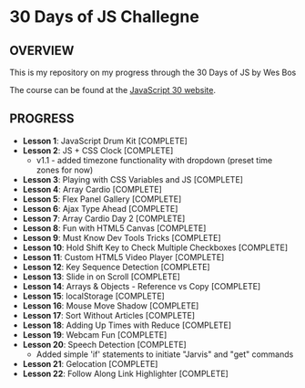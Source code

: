 # 30 Days of JS Challegne

## OVERVIEW

This is my repository on my progress through the 30 Days of JS by Wes Bos

The course can be found at the [JavaScript 30 website](https://javascript30.com/).

## PROGRESS

* **Lesson 1**: JavaScript Drum Kit [COMPLETE]
* **Lesson 2**: JS + CSS Clock [COMPLETE]
  * v1.1 - added timezone functionality with dropdown (preset time zones for now)
* **Lesson 3**: Playing with CSS Variables and JS [COMPLETE]
* **Lesson 4**: Array Cardio [COMPLETE]
* **Lesson 5**: Flex Panel Gallery [COMPLETE]
* **Lesson 6**: Ajax Type Ahead [COMPLETE]
* **Lesson 7**: Array Cardio Day 2 [COMPLETE]
* **Lesson 8**: Fun with HTML5 Canvas [COMPLETE]
* **Lesson 9**: Must Know Dev Tools Tricks [COMPLETE]
* **Lesson 10**: Hold Shift Key to Check Multiple Checkboxes [COMPLETE]
* **Lesson 11**: Custom HTML5 Video Player [COMPLETE]
* **Lesson 12**: Key Sequence Detection [COMPLETE]
* **Lesson 13**: Slide in on Scroll [COMPLETE]
* **Lesson 14**: Arrays & Objects - Reference vs Copy [COMPLETE]
* **Lesson 15**: localStorage [COMPLETE]
* **Lesson 16**: Mouse Move Shadow [COMPLETE]
* **Lesson 17**: Sort Without Articles [COMPLETE]
* **Lesson 18**: Adding Up Times with Reduce [COMPLETE]
* **Lesson 19**: Webcam Fun [COMPLETE]
* **Lesson 20**: Speech Detection [COMPLETE]
  * Added simple 'if' statements to initiate "Jarvis" and "get" commands
* **Lesson 21**: Gelocation [COMPLETE]
* **Lesson 22**: Follow Along Link Highlighter [COMPLETE]
